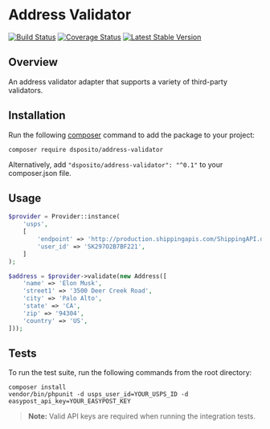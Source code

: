 # Address Validator
[![Build Status](https://travis-ci.org/dsposito/address-validator.svg?branch=master)](https://travis-ci.org/dsposito/address-validator)
[![Coverage Status](https://coveralls.io/repos/github/dsposito/address-validator/badge.svg?branch=master)](https://coveralls.io/github/dsposito/address-validator?branch=master)
[![Latest Stable Version](https://poser.pugx.org/dsposito/address-validator/v/stable.png)](https://packagist.org/packages/dsposito/address-validator)

## Overview

An address validator adapter that supports a variety of third-party validators.

## Installation
Run the following [composer](https://getcomposer.org/doc/00-intro.md#installation-linux-unix-osx) command to add the package to your project:

```
composer require dsposito/address-validator
```

Alternatively, add `"dsposito/address-validator": "^0.1"` to your composer.json file.

## Usage
```php
$provider = Provider::instance(
    'usps',
    [
        'endpoint' => 'http://production.shippingapis.com/ShippingAPI.dll',
        'user_id' => 'SK297O2B7BF221',
    ]
);

$address = $provider->validate(new Address([
    'name' => 'Elon Musk',
    'street1' => '3500 Deer Creek Road',
    'city' => 'Palo Alto',
    'state' => 'CA',
    'zip' => '94304',
    'country' => 'US',
]));
```

## Tests
To run the test suite, run the following commands from the root directory:

```
composer install
vendor/bin/phpunit -d usps_user_id=YOUR_USPS_ID -d easypost_api_key=YOUR_EASYPOST_KEY
```

> **Note:** Valid API keys are required when running the integration tests.
